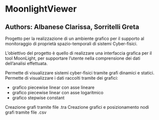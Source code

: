 <h1> MoonlightViewer</h1>
<h2> Authors: Albanese Clarissa, Sorritelli Greta</h2>

Progetto per la realizzazione di un	ambiente grafico per il supporto al monitoraggio di proprietà
spazio-temporali di sistemi Cyber-fisici.

L’obiettivo del	progetto è quello di realizzare una interfaccia grafica per il tool MoonLight,
per supportare l’utente nella comprensione dei dati dell’analisi effettuata.


Permette di visualizzare sistemi cyber-fisici tramite grafi dinamici e statici.
Permette di visualizzare i dati raccolti tramite dei grafici:
  - grafico piecewise linear con asse lineare
  - grafico piecewise linear con asse logaritmico
  - grafico stepwise constant 


Creazione grafi tramite file .tra
Creazione grafici e posizionamento nodi grafi tramite file .csv
